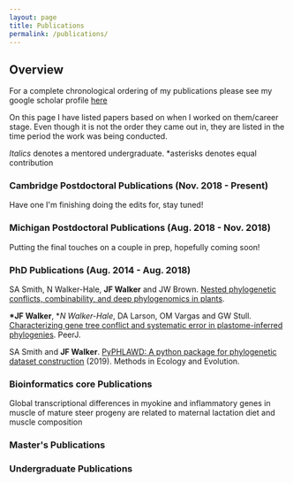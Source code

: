 ```yaml
---
layout: page
title: Publications
permalink: /publications/
---
```


## Overview
For a complete chronological ordering of my publications please see my google scholar profile [here](https://scholar.google.com/citations?user=hSrEx9oAAAAJ&hl=en)

On this page I have listed papers based on when I worked on them/career stage. Even though it is not the order they came out in, they are listed in the time period the work was being conducted.

_Italics_ denotes a mentored undergraduate.
\*asterisks denotes equal contribution

### Cambridge Postdoctoral Publications (Nov. 2018 - Present)

Have one I'm finishing doing the edits for, stay tuned!

### Michigan Postdoctoral Publications (Aug. 2018 - Nov. 2018)

Putting the final touches on a couple in prep, hopefully coming soon!

### PhD Publications (Aug. 2014 - Aug. 2018)

SA Smith, N Walker-Hale, **JF Walker** and JW Brown. [Nested phylogenetic conflicts, combinability, and deep phylogenomics in plants](https://www.biorxiv.org/content/10.1101/371930v2.abstract).

**\*JF Walker**, \*_N Walker-Hale_, DA Larson, OM Vargas and GW Stull. [Characterizing gene tree conflict and systematic error in plastome-inferred phylogenies](https://peerj.com/articles/7747/). PeerJ. 

SA Smith and **JF Walker**. [PyPHLAWD: A python package for phylogenetic dataset construction](https://besjournals.onlinelibrary.wiley.com/doi/full/10.1111/2041-210X.13096) (2019). Methods in Ecology and Evolution.


### Bioinformatics core Publications

Global transcriptional differences in myokine and inflammatory genes in muscle of mature steer progeny are related to maternal lactation diet and muscle composition

### Master's Publications

### Undergraduate Publications



